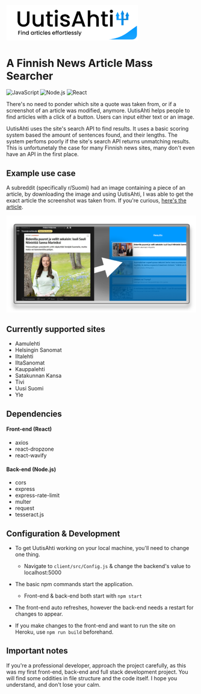 <a href="https://uutisahti.herokuapp.com"><img src="https://github.com/Hakorr/UutisAhti/blob/master/assets/big_logo.png" alt="logo" style="width:350px"/></a>

# A Finnish News Article Mass Searcher
![JavaScript](https://img.shields.io/badge/JavaScript-F7DF1E?style=for-the-badge&logo=javascript&logoColor=black)
![Node.js](https://img.shields.io/badge/Node.js-43853D?style=for-the-badge&logo=node.js&logoColor=white)
![React](https://img.shields.io/badge/React-20232A?style=for-the-badge&logo=react&logoColor=61DAFB)

There's no need to ponder which site a quote was taken from, or if a screenshot of an article was modified, anymore. UutisAhti helps people to find articles with a click of a button. Users can input either text or an image.

UutisAhti uses the site's search API to find results. It uses a basic scoring system based the amount of sentences found, and their lengths. The system perfoms poorly if the site's search API returns unmatching results. This is unfortunetaly the case for many Finnish news sites, many don't even have an API in the first place. 

## Example use case

A subreddit (specifically r/Suomi) had an image containing a piece of an article, by downloading the image and using UutisAhti, I was able to get the exact article the screenshot was taken from. If you're curious, [here's the article](https://www.iltalehti.fi/ulkomaat/a/8cc1a2b7-9c4c-4a8b-8f08-e93f97543be3).

<img src="https://github.com/Hakorr/UutisAhti/blob/master/assets/example.png" alt="example" style="width:700px;"/>

## Currently supported sites

* Aamulehti
* Helsingin Sanomat
* Iltalehti
* IltaSanomat
* Kauppalehti
* Satakunnan Kansa
* Tivi
* Uusi Suomi
* Yle

## Dependencies

#### Front-end (React)

* axios
* react-dropzone
* react-wavify

#### Back-end (Node.js)

* cors
* express
* express-rate-limit
* multer
* request
* tesseract.js

## Configuration & Development

* To get UutisAhti working on your local machine, you'll need to change one thing.

  * Navigate to `client/src/Config.js` & change the backend's value to localhost:5000

* The basic npm commands start the application.

  * Front-end & back-end both start with `npm start`

* The front-end auto refreshes, however the back-end needs a restart for changes to appear.

* If you make changes to the front-end and want to run the site on Heroku, use `npm run build` beforehand.

## Important notes

If you're a professional developer, approach the project carefully, as this was my first front-end, back-end and full stack development project. You will find some oddities in file structure and the code itself. I hope you understand, and don't lose your calm.
